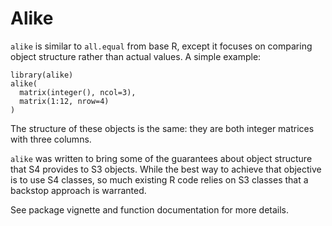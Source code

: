 # Alike

`alike` is similar to `all.equal` from base R, except it focuses on comparing object structure rather than actual values.  A simple example:

```{r}
library(alike)
alike(
  matrix(integer(), ncol=3),
  matrix(1:12, nrow=4)
)
```

The structure of these objects is the same: they are both integer matrices with three columns.

`alike` was written to bring some of the guarantees about object structure that S4 provides to S3 objects.  While the best way to achieve that objective is to use S4 classes, so much existing R code relies on S3 classes that a backstop approach is warranted.

See package vignette and function documentation for more details.
